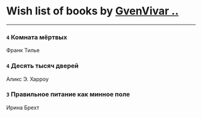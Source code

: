 # Wish list of books by [GvenVivar ..](https://www.facebook.com/app_scoped_user_id/158266434925901/)
---

### `4` Комната мёртвых
Франк Тилье

### `4` Десять тысяч дверей
Аликс Э. Харроу

### `3` Правильное питание как минное поле
Ирина Брехт

